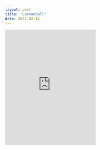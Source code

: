 ```yaml
---
layout: post
title: "Cannonball"
date: 2021-02-12
---
```



<iframe src="https://open.spotify.com/embed/track/3fRo5HGjCGa8vZN07ozJ2X" width="300" height="380" frameborder="0" allowtransparency="true" allow="encrypted-media"></iframe>